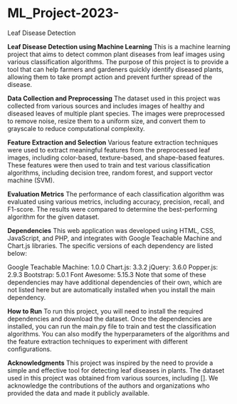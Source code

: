 # ML_Project-2023-
Leaf Disease Detection

**Leaf Disease Detection using Machine Learning**
This is a machine learning project that aims to detect common plant diseases from leaf images using various classification algorithms. The purpose of this project is to provide a tool that can help farmers and gardeners quickly identify diseased plants, allowing them to take prompt action and prevent further spread of the disease.

**Data Collection and Preprocessing**
The dataset used in this project was collected from various sources and includes images of healthy and diseased leaves of multiple plant species. The images were preprocessed to remove noise, resize them to a uniform size, and convert them to grayscale to reduce computational complexity.

**Feature Extraction and Selection**
Various feature extraction techniques were used to extract meaningful features from the preprocessed leaf images, including color-based, texture-based, and shape-based features. These features were then used to train and test various classification algorithms, including decision tree, random forest, and support vector machine (SVM).

**Evaluation Metrics**
The performance of each classification algorithm was evaluated using various metrics, including accuracy, precision, recall, and F1-score. The results were compared to determine the best-performing algorithm for the given dataset.

**Dependencies**
This web application was developed using HTML, CSS, JavaScript, and PHP, and integrates with Google Teachable Machine and Chart.js libraries. The specific versions of each dependency are listed below:

Google Teachable Machine: 1.0.0
Chart.js: 3.3.2
jQuery: 3.6.0
Popper.js: 2.9.3
Bootstrap: 5.0.1
Font Awesome: 5.15.3
Note that some of these dependencies may have additional dependencies of their own, which are not listed here but are automatically installed when you install the main dependency.

**How to Run**
To run this project, you will need to install the required dependencies and download the dataset. Once the dependencies are installed, you can run the main.py file to train and test the classification algorithms. You can also modify the hyperparameters of the algorithms and the feature extraction techniques to experiment with different configurations.

**Acknowledgments**
This project was inspired by the need to provide a simple and effective tool for detecting leaf diseases in plants. The dataset used in this project was obtained from various sources, including []. We acknowledge the contributions of the authors and organizations who provided the data and made it publicly available.
